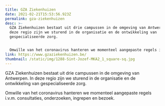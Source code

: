 ```yaml
---
title: GZA Ziekenhuizen
date: 2021-02-21T15:53:56.923Z
permalink: gza-ziekenhuizen
desc: >-
  GZA Ziekenhuizen bestaat uit drie campussen in de omgeving van Antwerpen. In
  deze regio zijn we sturend in de organisatie en de ontwikkeling van
  gespecialiseerde zorg.


  Omwille van het coronavirus hanteren we momenteel aangepaste regels i.v.m. consultaties, onderzoeken, ingrepen en bezoek. 
link: https://www.gzaziekenhuizen.be/
thumbnail: /static/img/1288-Sint-Jozef-MKA2_1_square-sq.jpg
---
```

GZA Ziekenhuizen bestaat uit drie campussen in de omgeving van Antwerpen. In deze regio zijn we sturend in de organisatie en de ontwikkeling van gespecialiseerde zorg.

Omwille van het coronavirus hanteren we momenteel aangepaste regels i.v.m. consultaties, onderzoeken, ingrepen en bezoek. 
